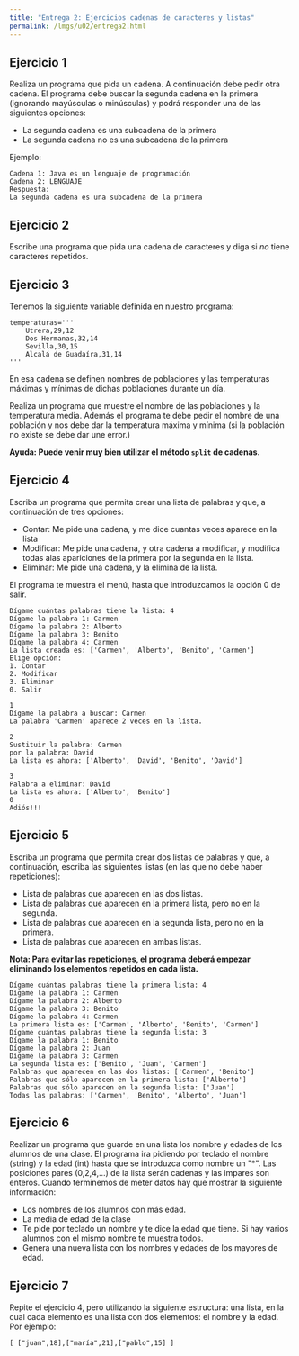 ```yaml
---
title: "Entrega 2: Ejercicios cadenas de caracteres y listas"
permalink: /lmgs/u02/entrega2.html
---
```


## Ejercicio 1

Realiza un programa que pida un cadena. A continuación debe pedir otra cadena. El programa debe buscar la segunda cadena en la primera (ignorando mayúsculas o minúsculas) y podrá responder una de las siguientes opciones:
	
* La segunda cadena es una subcadena de la primera
* La segunda cadena no es una subcadena de la primera

Ejemplo:

	Cadena 1: Java es un lenguaje de programación
	Cadena 2: LENGUAJE
	Respuesta:
	La segunda cadena es una subcadena de la primera

## Ejercicio 2

Escribe una programa que pida una cadena de caracteres y diga si *no* tiene caracteres repetidos.

## Ejercicio 3

Tenemos la siguiente variable definida en nuestro programa:

	temperaturas='''
		Utrera,29,12
		Dos Hermanas,32,14
		Sevilla,30,15
		Alcalá de Guadaíra,31,14
	'''

En esa cadena se definen nombres de poblaciones y las temperaturas máximas y mínimas de dichas poblaciones durante un día.

Realiza un programa que muestre el nombre de las poblaciones y la temperatura media. Además el programa te debe pedir el nombre de una población y nos debe dar la temperatura máxima y mínima (si la población no existe se debe dar une error.)

**Ayuda: Puede venir muy bien utilizar el método `split` de cadenas.**

## Ejercicio 4

Escriba un programa que permita crear una lista de palabras y que, a continuación de tres opciones: 

* Contar: Me pide una cadena, y me dice cuantas veces aparece en la lista
* Modificar: Me pide una cadena, y otra cadena a modificar, y modifica todas alas apariciones de la primera por la segunda en la lista.
* Eliminar: Me pide una cadena, y la elimina de la lista.

El programa te muestra el menú, hasta que introduzcamos la opción 0 de salir.

	Dígame cuántas palabras tiene la lista: 4
	Dígame la palabra 1: Carmen
	Dígame la palabra 2: Alberto
	Dígame la palabra 3: Benito
	Dígame la palabra 4: Carmen
	La lista creada es: ['Carmen', 'Alberto', 'Benito', 'Carmen']
	Elige opción:
	1. Contar
	2. Modificar
	3. Eliminar	
	0. Salir	

	1
	Dígame la palabra a buscar: Carmen
	La palabra 'Carmen' aparece 2 veces en la lista.		

	2
	Sustituir la palabra: Carmen
	por la palabra: David
	La lista es ahora: ['Alberto', 'David', 'Benito', 'David']		

	3
	Palabra a eliminar: David
	La lista es ahora: ['Alberto', 'Benito']	
	0
	Adiós!!!

## Ejercicio 5

Escriba un programa que permita crear dos listas de palabras y que, a continuación, escriba las siguientes listas (en las que no debe haber repeticiones):

* Lista de palabras que aparecen en las dos listas.
* Lista de palabras que aparecen en la primera lista, pero no en la segunda.
* Lista de palabras que aparecen en la segunda lista, pero no en la primera.
* Lista de palabras que aparecen en ambas listas.

**Nota: Para evitar las repeticiones, el programa deberá empezar eliminando los elementos repetidos en cada lista.**

	Dígame cuántas palabras tiene la primera lista: 4
	Dígame la palabra 1: Carmen
	Dígame la palabra 2: Alberto
	Dígame la palabra 3: Benito
	Dígame la palabra 4: Carmen
	La primera lista es: ['Carmen', 'Alberto', 'Benito', 'Carmen']
	Dígame cuántas palabras tiene la segunda lista: 3
	Dígame la palabra 1: Benito
	Dígame la palabra 2: Juan
	Dígame la palabra 3: Carmen
	La segunda lista es: ['Benito', 'Juan', 'Carmen']
	Palabras que aparecen en las dos listas: ['Carmen', 'Benito']
	Palabras que sólo aparecen en la primera lista: ['Alberto']
	Palabras que sólo aparecen en la segunda lista: ['Juan']
	Todas las palabras: ['Carmen', 'Benito', 'Alberto', 'Juan']	


## Ejercicio 6

Realizar un programa que guarde en una lista los nombre y edades de los alumnos de una clase. El programa ira pidiendo por teclado el nombre (string) y la edad (int) hasta que se introduzca como nombre un "\*". Las posiciones pares (0,2,4,...) de la lista serán cadenas y las impares son enteros. Cuando terminemos de meter datos hay que mostrar la siguiente información:

* Los nombres de los alumnos con más edad.
* La media de edad de la clase
* Te pide por teclado un nombre y te dice la edad que tiene. Si hay varios alumnos con el mismo nombre te muestra todos.
* Genera una nueva lista con los nombres y edades de los mayores de edad.

## Ejercicio 7

Repite el ejercicio 4, pero utilizando la siguiente estructura: una lista, en la cual cada elemento es una lista con dos elementos: el nombre y la edad. Por ejemplo:

	[ ["juan",18],["maría",21],["pablo",15] ]